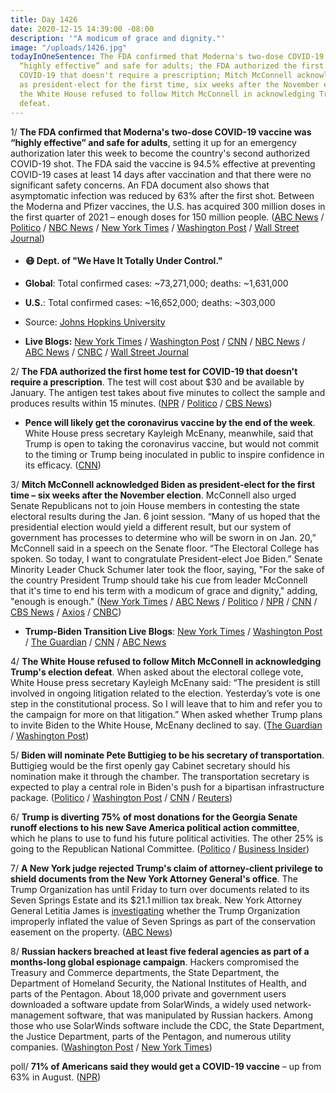 ```yaml
---
title: Day 1426
date: 2020-12-15 14:39:00 -08:00
description: '"A modicum of grace and dignity."'
image: "/uploads/1426.jpg"
todayInOneSentence: The FDA confirmed that Moderna's two-dose COVID-19 vaccine was
  “highly effective” and safe for adults; the FDA authorized the first home test for
  COVID-19 that doesn't require a prescription; Mitch McConnell acknowledged Biden
  as president-elect for the first time, six weeks after the November election; and
  the White House refused to follow Mitch McConnell in acknowledging Trump's election
  defeat.
---
```


1/ **The FDA confirmed that Moderna's two-dose COVID-19 vaccine was “highly effective” and safe for adults**, setting it up for an emergency authorization later this week to become the country's second authorized COVID-19 shot. The FDA said the vaccine is 94.5% effective at preventing COVID-19 cases at least 14 days after vaccination and that there were no significant safety concerns. An FDA document also shows that asymptomatic infection was reduced by 63% after the first shot. Between the Moderna and Pfizer vaccines, the U.S. has acquired 300 million doses in the first quarter of 2021 – enough doses for 150 million people. ([ABC News](https://abcnews.go.com/Politics/fda-raises-concerns-safety-efficacy-moderna-covid-19/story?id=74735461) / [Politico](https://www.politico.com/news/2020/12/15/fda-second-vaccine-moderna-445418) / [NBC News](https://www.nbcnews.com/health/health-news/moderna-vaccine-appears-protect-against-coronavirus-infection-n1251237) / [New York Times](https://www.nytimes.com/2020/12/15/health/covid-moderna-vaccine.html) / [Washington Post](https://www.washingtonpost.com/health/2020/12/15/moderna-vaccine-found-safe-effective/) / [Wall Street Journal](https://www.wsj.com/articles/modernas-covid-19-vaccine-is-next-in-line-for-authorization-11608028201))

* #### 😷 Dept. of "We Have It Totally Under Control."

* **Global**: Total confirmed cases: \~73,271,000; deaths: \~1,631,000

* **U.S.**: Total confirmed cases: \~16,652,000; deaths: \~303,000

* Source: [Johns Hopkins University](https://coronavirus.jhu.edu/map.html)

* **Live Blogs:** [New York Times](https://www.nytimes.com/live/2020/12/15/world/covid-19-coronavirus/?action=click&module=Spotlight&pgtype=Homepage) / [Washington Post](https://www.washingtonpost.com/nation/2020/12/15/coronavirus-covid-live-updates-us/) / [CNN](https://www.cnn.com/world/live-news/coronavirus-pandemic-vaccine-updates-12-15-20/index.html) / [NBC News](https://www.nbcnews.com/news/us-news/live-blog/2020-12-15-covid-live-updates-vaccine-news-n1251223) / [ABC News](https://abcnews.go.com/Health/live-updates/coronavirus/?id=74710722) / [CNBC](https://www.cnbc.com/2020/12/15/coronavirus-live-updates.html) / [Wall Street Journal](https://www.wsj.com/livecoverage/latest-updates/covid?mod=hp_theme_coronavirus-ribbon)

2/ **The FDA authorized the first home test for COVID-19 that doesn't require a prescription**. The test will cost about $30 and be available by January. The antigen test takes about five minutes to collect the sample and produces results within 15 minutes. ([NPR](https://www.npr.org/sections/health-shots/2020/12/15/946692950/fda-authorizes-first-home-coronavirus-test-that-doesnt-require-a-prescription) / [Politico](https://www.politico.com/news/2020/12/15/fda-at-home-test-445478) / [CBS News](https://www.cbsnews.com/news/fda-authorizez-over-the-counter-covid-test/))

* **Pence will likely get the coronavirus vaccine by the end of the week**. White House press secretary Kayleigh McEnany, meanwhile, said that Trump is open to taking the coronavirus vaccine, but would not commit to the timing or Trump being inoculated in public to inspire confidence in its efficacy. ([CNN](https://www.cnn.com/2020/12/15/politics/mike-pence-vaccine-coronavirus/index.html))

3/ **Mitch McConnell acknowledged Biden as president-elect for the first time – six weeks after the November election**. McConnell also urged Senate Republicans not to join House members in contesting the state electoral results during the Jan. 6 joint session. “Many of us hoped that the presidential election would yield a different result, but our system of government has processes to determine who will be sworn in on Jan. 20,” McConnell said in a speech on the Senate floor. “The Electoral College has spoken. So today, I want to congratulate President-elect Joe Biden.” Senate Minority Leader Chuck Schumer later took the floor, saying, "For the sake of the country President Trump should take his cue from leader McConnell that it's time to end his term with a modicum of grace and dignity," adding, "enough is enough." ([New York Times](https://www.nytimes.com/2020/12/15/us/politics/mitch-mcconnell-congratulates-biden.html) / [ABC News](https://abcnews.go.com/Politics/mcconnell-recognizes-biden-president-elect-weeks-election/story?id=74735824) / [Politico](https://www.politico.com/news/2020/12/15/mcconnell-recognizes-biden-as-president-elect-445450) / [NPR](https://www.npr.org/sections/biden-transition-updates/2020/12/15/946686152/electoral-college-has-spoken-mcconnell-belatedly-congratulates-biden-on-win) / [CNN](https://www.cnn.com/2020/12/15/politics/mitch-mcconnell-congratulates-joe-biden/index.html) / [CBS News](https://www.cbsnews.com/news/mitch-mcconnell-joe-biden-president-elect-election-victory/) / [Axios](https://www.axios.com/mcconnell-urges-republicans-biden-win-jan-6-bd17f31b-c69c-48ed-9ab1-855e77b6a4fb.html) / [CNBC](https://www.cnbc.com/2020/12/15/senate-gop-leader-mcconnell-congratulates-joe-biden-following-electoral-college-vote.html))

* **Trump-Biden Transition Live Blogs**: [New York Times](https://www.nytimes.com/live/2020/12/15/us/joe-biden-trump/?action=click&module=Spotlight&pgtype=Homepage) / [Washington Post](https://www.washingtonpost.com/politics/2020/12/15/joe-biden-trump-transition-live-updates/) / [The Guardian](https://www.theguardian.com/us-news/live/2020/dec/15/us-election-electoral-college-joe-biden-donald-trump-coronavirus-covid-19-live-updates) / [CNN](https://www.cnn.com/politics/live-news/biden-trump-us-election-news-12-15-20/index.html) / [ABC News](https://abcnews.go.com/Politics/live-updates/2020-election-results-transition/?id=74713338)

4/ **The White House refused to follow Mitch McConnell in acknowledging Trump's election defeat**. When asked about the electoral college vote, White House press secretary Kayleigh McEnany said: “The president is still involved in ongoing litigation related to the election. Yesterday’s vote is one step in the constitutional process. So I will leave that to him and refer you to the campaign for more on that litigation.” When asked whether Trump plans to invite Biden to the White House, McEnany declined to say. ([The Guardian](https://www.theguardian.com/us-news/live/2020/dec/15/us-election-electoral-college-joe-biden-donald-trump-coronavirus-covid-19-live-updates?page=with:block-5fd8fd7c8f08758977b3ea24#block-5fd8fd7c8f08758977b3ea24) / [Washington Post](https://www.washingtonpost.com/politics/2020/12/15/joe-biden-trump-transition-live-updates/#link-642DZZMDLNEZXMIOD257S34VGY))

5/ **Biden will nominate Pete Buttigieg to be his secretary of transportation**. Buttigieg would be the first openly gay Cabinet secretary should his nomination make it through the chamber. The transportation secretary is expected to play a central role in Biden's push for a bipartisan infrastructure package. ([Politico](https://www.politico.com/news/2020/12/15/biden-cabinet-pete-buttigieg-transportation-secretary-445515) / [Washington Post](https://www.washingtonpost.com/local/trafficandcommuting/biden-transportation-secretary/2020/12/15/cf1b7456-3a41-11eb-98c4-25dc9f4987e8_story.html) / [CNN](https://www.cnn.com/2020/12/15/politics/pete-buttigieg-transportation-secretary/index.html) / [Reuters](https://www.reuters.com/article/idUSKBN28P2KK))

6/ **Trump is diverting 75% of most donations for the Georgia Senate runoff elections to his new Save America political action committee**, which he plans to use to fund his future political activities. The other 25% is going to the Republican National Committee. ([Politico](https://www.politico.com/news/2020/12/14/trump-republicans-georgia-fundraising-445207) / [Business Insider](https://www.businessinsider.com/trump-pocketing-georgia-senate-runoff-donations-report-pac-money-2020-12?op=1))

7/ **A New York judge rejected Trump's claim of attorney-client privilege to shield documents from the New York Attorney General's office**. The Trump Organization has until Friday to turn over documents related to its Seven Springs Estate and its $21.1 million tax break. New York Attorney General Letitia James is [investigating](https://whatthefuckjusthappenedtoday.com/2020/10/09/day-1359/#4-trump-received-a-21-1%E2%80%89million-tax) whether the Trump Organization improperly inflated the value of Seven Springs as part of the conservation easement on the property. ([ABC News](https://abcnews.go.com/Politics/trump-organization-seeking-shield-documents-york-attorney-general/story?id=74738849))

8/ **Russian hackers breached at least five federal agencies as part of a months-long global espionage campaign**. Hackers compromised the Treasury and Commerce departments, the State Department, the Department of Homeland Security, the National Institutes of Health, and parts of the Pentagon. About 18,000 private and government users downloaded a software update from SolarWinds, a widely used network-management software, that was manipulated by Russian hackers. Among those who use SolarWinds software include the CDC, the State Department, the Justice Department, parts of the Pentagon, and numerous utility companies. ([Washington Post](https://www.washingtonpost.com/national-security/dhs-is-third-federal-agency-hacked-in-major-russian-cyberespionage-campaign/2020/12/14/41f8fc98-3e3c-11eb-8bc0-ae155bee4aff_story.html) / [New York Times](https://www.nytimes.com/2020/12/14/us/politics/russia-hack-nsa-homeland-security-pentagon.html))

poll/ **71% of Americans said they would get a COVID-19 vaccine** – up from 63% in August. ([NPR](https://www.npr.org/sections/coronavirus-live-updates/2020/12/15/946761737/poll-americans-are-growing-less-reluctant-to-take-covid-19-vaccine))